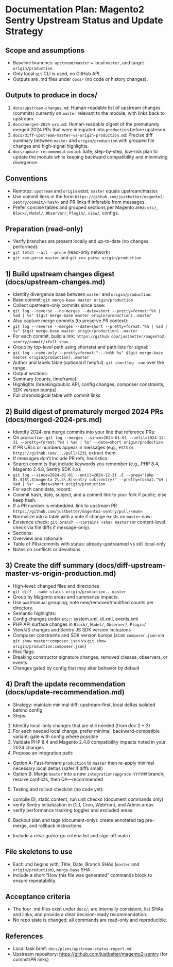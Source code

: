 <!-- 7fed7fe3-1b0a-4a30-a631-1edb8736ecb9 a6a926da-c9cd-4cdc-88f1-2c823c4d5812 -->
# Documentation Plan: Magento2 Sentry Upstream Status and Update Strategy

## Scope and assumptions

- Baseline branches: `upstream/master` ≡ local `master`, and target `origin/production`.
- Only local `git` CLI is used, no GitHub API.
- Outputs are .md files under `docs/` (no code or history changes).

## Outputs to produce in docs/

1. `docs/upstream-changes.md`: Human-readable list of upstream changes (commits) currently on `master` relevant to the module, with links back to upstream.
2. `docs/merged-2024-prs.md`: Human-readable digest of the prematurely merged 2024 PRs that were integrated into `production` before upstream.
3. `docs/diff-upstream-master-vs-origin-production.md`: Precise diff summary between `master` and `origin/production` with grouped file changes and high-signal highlights.
4. `docs/update-recommendation.md`: Safe, step-by-step, low-risk plan to update the module while keeping backward compatibility and minimizing divergence.

## Conventions

- Remotes: `upstream` and `origin` exist; `master` equals upstream/master.
- Use commit links in the form `https://github.com/justbetter/magento2-sentry/commit/<hash>` and PR links if inferable from messages.
- Prefer concise tables and grouped sections per Magento area: `etc/`, `Block/`, `Model/`, `Observer/`, `Plugin/`, `view/`, configs.

## Preparation (read-only)

- Verify branches are present locally and up-to-date (no changes performed):
- `git fetch --all --prune` (read-only network)
- `git rev-parse master` and `git rev-parse origin/production`

## 1) Build upstream changes digest (docs/upstream-changes.md)

- Identify divergence base between `master` and `origin/production`:
- Base commit: `git merge-base master origin/production`
- Collect upstream-only commits since base:
- `git log --reverse --no-merges --date=short --pretty=format:"%h | %ad | %s" $(git merge-base master origin/production)..master`
- Also capture merge commits (to preserve PR context):
- `git log --reverse --merges --date=short --pretty=format:"%h | %ad | %s" $(git merge-base master origin/production)..master`
- For each commit, build a link: `https://github.com/justbetter/magento2-sentry/commit/<full_sha>`.
- Group by top-level path using shortstat and path lists for signal:
- `git log --name-only --pretty=format:"---%n%h %s" $(git merge-base master origin/production)..master`
- Author and labels table (optional if helpful): `git shortlog -sne` over the range.
- Output sections:
- Summary (counts, timeframe)
- Highlights (breaking/public API, config changes, composer constraints, SDK version bumps)
- Full chronological table with commit links

## 2) Build digest of prematurely merged 2024 PRs (docs/merged-2024-prs.md)

- Identify 2024-era merge commits into your line that reference PRs:
- On `production`: `git log --merges --since=2024-01-01 --until=2024-12-31 --pretty=format:"%H | %ad | %s" --date=short origin/production`
- If PR URLs or numbers appear in messages (e.g., `#123` or `https://github.com/.../pull/123`), extract them.
- If messages don’t include PR refs, heuristics:
- Search commits that include keywords you remember (e.g., PHP 8.4, Magento 2.4.8, Sentry SDK 4.x):
 - `git log --since=2024-01-01 --until=2024-12-31 -E --grep="(php 8\.4|8\.4|magento 2\.4\.8|sentry sdk|sentry)" --pretty=format:"%H | %ad | %s" --date=short origin/production`
- For each candidate, record:
- Commit hash, date, subject, and a commit link to your fork if public; else keep hash.
- If a PR number is embedded, link to upstream PR `https://github.com/justbetter/magento2-sentry/pull/<num>`.
- Normalize into a table with a note if change exists on `master` now:
- Existence check: `git branch --contains <sha> master` (or content-level check via file diffs if message-only).
- Sections:
- Overview and rationale
- Table of PRs/commits with status: already upstreamed vs still local-only
- Notes on conflicts or deviations

## 3) Create the diff summary (docs/diff-upstream-master-vs-origin-production.md)

- High-level: changed files and directories
- `git diff --name-status origin/production...master`
- Group by Magento areas and summarize impacts:
- Use `awk`/manual grouping; note new/removed/modified counts per directory.
- Semantic highlights:
- Config changes under `etc/`: system.xml, di.xml, events.xml
- PHP API surface changes in `Block/`, `Model/`, `Observer/`, `Plugin/`
- View/JS changes and Sentry JS SDK version inclusions
- Composer constraints and SDK version bumps (scan `composer.json` via `git show master:composer.json` vs `git show origin/production:composer.json`)
- Risk flags:
- Breaking constructor signature changes, removed classes, observers, or events
- Changes gated by config that may alter behavior by default

## 4) Draft the update recommendation (docs/update-recommendation.md)

- Strategy: maintain minimal diff; upstream-first, local deltas isolated behind config
- Steps:
1) Identify local-only changes that are still needed (from doc 2 + 3)
2) For each needed local change, prefer minimal, backward-compatible variant; gate with config where possible
3) Validate PHP 8.4 and Magento 2.4.8 compatibility impacts noted in your 2024 changes
4) Propose an integration path:
 - Option A: Fast-forward `production` to `master` then re-apply minimal necessary local deltas (safer if diffs small)
 - Option B: Merge `master` into a new `integration/upgrade-YYYYMM` branch, resolve conflicts, then QA—recommended
5) Testing and rollout checklist (no code yet):
 - compile DI, static content, run unit checks (document commands only)
 - verify Sentry initialization in CLI, Cron, Webfront, and Admin areas
 - verify performance tracking toggles and excluded areas
6) Backout plan and tags (document-only): create annotated tag pre-merge, and rollback instructions
- Include a clear go/no-go criteria list and sign-off matrix

## File skeletons to use

- Each .md begins with: Title, Date, Branch SHAs (`master` and `origin/production`), `merge-base` SHA.
- Include a short “How this file was generated” commands block to ensure repeatability.

## Acceptance criteria

- The four .md files exist under `docs/`, are internally consistent, list SHAs and links, and provide a clear decision-ready recommendation.
- No repo state is changed; all commands are read-only and reproducible.

## References

- Local task brief: `docs/plans/upstream-status-report.md`
- Upstream repository: https://github.com/justbetter/magento2-sentry (for commit/PR links)